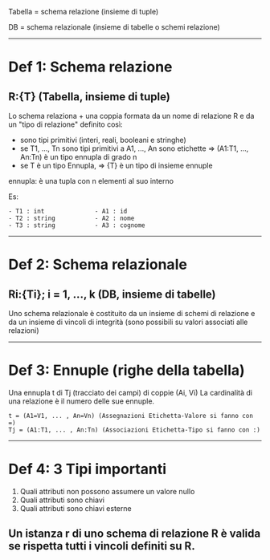 Tabella = schema relazione (insieme di tuple)

DB = schema relazionale (insieme di tabelle o schemi relazione)

---
# Def 1: Schema relazione
## R:{T} (Tabella, insieme di tuple)
Lo schema relaziona + una coppia formata da un nome di relazione R e da un "tipo di relazione" definito così:

- sono tipi primitivi (interi, reali, booleani e stringhe)
- se T1, ..., Tn sono tipi primitivi a A1, ..., An sono etichette => (A1:T1, ..., An:Tn)  è un tipo ennupla di grado n
- se T è un tipo Ennupla, => {T} è un tipo di insieme ennuple

ennupla: è una tupla con n elementi al suo interno


Es:
```
- T1 : int              - A1 : id
- T2 : string           - A2 : nome
- T3 : string           - A3 : cognome

```

---
# Def 2: Schema relazionale
## Ri:{Ti}; i = 1, ..., k   (DB, insieme di tabelle)
Uno schema relazionale è costituito da un insieme di schemi di relazione e da un insieme di vincoli di integrità (sono possibili su valori associati alle relazioni)

---

# Def 3: Ennuple (righe della tabella)
Una ennupla t di Tj (tracciato dei campi) di coppie (Ai, Vi)
La cardinalità di una relazione è il numero delle sue ennuple.

```
t = (A1=V1, ... , An=Vn) (Assegnazioni Etichetta-Valore si fanno con =)
Tj = (A1:T1, ... , An:Tn) (Associazioni Etichetta-Tipo si fanno con :)
```



---
# Def 4: 3 Tipi importanti
1. Quali attributi non possono assumere un valore nullo
2. Quali attributi sono chiavi 
3. Quali attributi sono chiavi esterne

## Un istanza r di uno schema di relazione R è valida se rispetta tutti i vincoli definiti su R.